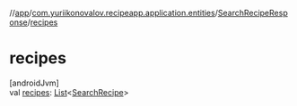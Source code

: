 //[app](../../../index.md)/[com.yuriikonovalov.recipeapp.application.entities](../index.md)/[SearchRecipeResponse](index.md)/[recipes](recipes.md)

# recipes

[androidJvm]\
val [recipes](recipes.md): [List](https://kotlinlang.org/api/latest/jvm/stdlib/kotlin.collections/-list/index.html)&lt;[SearchRecipe](../-search-recipe/index.md)&gt;
